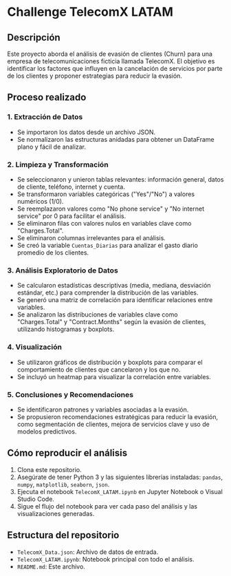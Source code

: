 # Challenge TelecomX LATAM

## Descripción

Este proyecto aborda el análisis de evasión de clientes (Churn) para una empresa de telecomunicaciones ficticia llamada TelecomX. El objetivo es identificar los factores que influyen en la cancelación de servicios por parte de los clientes y proponer estrategias para reducir la evasión.

## Proceso realizado

### 1. Extracción de Datos
- Se importaron los datos desde un archivo JSON.
- Se normalizaron las estructuras anidadas para obtener un DataFrame plano y fácil de analizar.

### 2. Limpieza y Transformación
- Se seleccionaron y unieron tablas relevantes: información general, datos de cliente, teléfono, internet y cuenta.
- Se transformaron variables categóricas ("Yes"/"No") a valores numéricos (1/0).
- Se reemplazaron valores como "No phone service" y "No internet service" por 0 para facilitar el análisis.
- Se eliminaron filas con valores nulos en variables clave como "Charges.Total".
- Se eliminaron columnas irrelevantes para el análisis.
- Se creó la variable `Cuentas_Diarias` para analizar el gasto diario promedio de los clientes.

### 3. Análisis Exploratorio de Datos
- Se calcularon estadísticas descriptivas (media, mediana, desviación estándar, etc.) para comprender la distribución de las variables.
- Se generó una matriz de correlación para identificar relaciones entre variables.
- Se analizaron las distribuciones de variables clave como "Charges.Total" y "Contract.Months" según la evasión de clientes, utilizando histogramas y boxplots.

### 4. Visualización
- Se utilizaron gráficos de distribución y boxplots para comparar el comportamiento de clientes que cancelaron y los que no.
- Se incluyó un heatmap para visualizar la correlación entre variables.

### 5. Conclusiones y Recomendaciones
- Se identificaron patrones y variables asociadas a la evasión.
- Se propusieron recomendaciones estratégicas para reducir la evasión, como segmentación de clientes, mejora de servicios clave y uso de modelos predictivos.

## Cómo reproducir el análisis

1. Clona este repositorio.
2. Asegúrate de tener Python 3 y las siguientes librerías instaladas: `pandas`, `numpy`, `matplotlib`, `seaborn`, `json`.
3. Ejecuta el notebook `TelecomX_LATAM.ipynb` en Jupyter Notebook o Visual Studio Code.
4. Sigue el flujo del notebook para ver cada paso del análisis y las visualizaciones generadas.

## Estructura del repositorio

- `TelecomX_Data.json`: Archivo de datos de entrada.
- `TelecomX_LATAM.ipynb`: Notebook principal con todo el análisis.
- `README.md`: Este archivo.